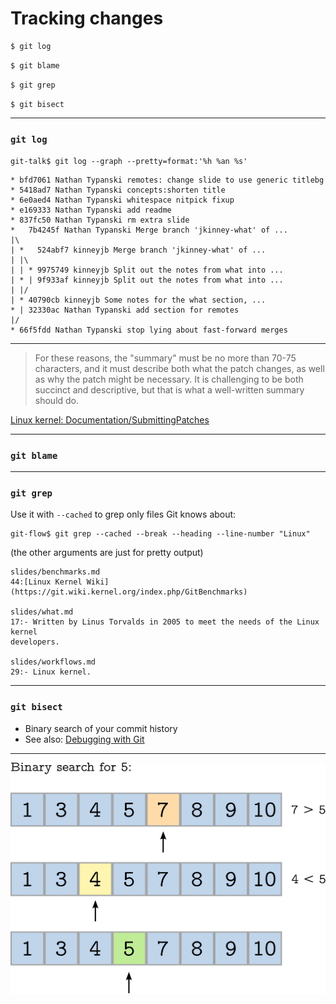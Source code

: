 # Tracking changes
<!-- .slide: data-background="img/tracking-bg.svg" -->

``` bash
$ git log
```

``` bash
$ git blame
```

``` bash
$ git grep
```

``` bash
$ git bisect
```

---

### `git log`

```
git-talk$ git log --graph --pretty=format:'%h %an %s'
```

```
* bfd7061 Nathan Typanski remotes: change slide to use generic titlebg
* 5418ad7 Nathan Typanski concepts:shorten title
* 6e0aed4 Nathan Typanski whitespace nitpick fixup
* e169333 Nathan Typanski add readme
* 837fc50 Nathan Typanski rm extra slide
*   7b4245f Nathan Typanski Merge branch 'jkinney-what' of ...
|\
| *   524abf7 kinneyjb Merge branch 'jkinney-what' of ...
| |\
| | * 9975749 kinneyjb Split out the notes from what into ...
| * | 9f933af kinneyjb Split out the notes from what into ...
| |/
| * 40790cb kinneyjb Some notes for the what section, ...
* | 32330ac Nathan Typanski add section for remotes
|/
* 66f5fdd Nathan Typanski stop lying about fast-forward merges
```

---

> For these reasons, the "summary" must be no more than 70-75
> characters, and it must describe both what the patch changes, as well
> as why the patch might be necessary.  It is challenging to be both
> succinct and descriptive, but that is what a well-written summary
> should do.

[Linux kernel: Documentation/SubmittingPatches](http://git.kernel.org/cgit/linux/kernel/git/torvalds/linux.git/tree/Documentation/SubmittingPatches?id=HEAD#l521)

---

### `git blame`

---

### `git grep`

Use it with `--cached` to grep only files Git knows about:

```
git-flow$ git grep --cached --break --heading --line-number "Linux"
```

(the other arguments are just for pretty output)

```
slides/benchmarks.md
44:[Linux Kernel Wiki](https://git.wiki.kernel.org/index.php/GitBenchmarks)

slides/what.md
17:- Written by Linus Torvalds in 2005 to meet the needs of the Linux kernel
developers.

slides/workflows.md
29:- Linux kernel.
```

---

### `git bisect`

- Binary search of your commit history
- See also: [Debugging with Git](http://git-scm.com/book/en/Git-Tools-Debugging-with-Git)

---

<img src="img/binary-search.svg" />
